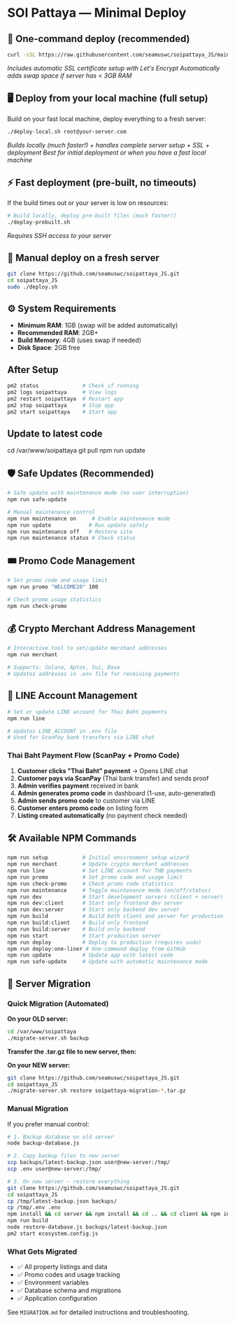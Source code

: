# SOI Pattaya — Minimal Deploy

## 🚀 One-command deploy (recommended)
```bash
curl -sSL https://raw.githubusercontent.com/seamuswc/soipattaya_JS/main/one-liner.sh | sudo bash
```
*Includes automatic SSL certificate setup with Let's Encrypt*
*Automatically adds swap space if server has < 3GB RAM*

## 🖥️ Deploy from your local machine (full setup)
Build on your fast local machine, deploy everything to a fresh server:
```bash
./deploy-local.sh root@your-server.com
```
*Builds locally (much faster!) + handles complete server setup + SSL + deployment*
*Best for initial deployment or when you have a fast local machine*

## ⚡ Fast deployment (pre-built, no timeouts)
If the build times out or your server is low on resources:
```bash
# Build locally, deploy pre-built files (much faster!)
./deploy-prebuilt.sh
```
*Requires SSH access to your server*

## 🧰 Manual deploy on a fresh server
```bash
git clone https://github.com/seamuswc/soipattaya_JS.git
cd soipattaya_JS
sudo ./deploy.sh
```

## ⚙️ System Requirements
- **Minimum RAM**: 1GB (swap will be added automatically)
- **Recommended RAM**: 2GB+
- **Build Memory**: 4GB (uses swap if needed)
- **Disk Space**: 2GB free


## After Setup
```bash
pm2 status              # Check if running
pm2 logs soipattaya     # View logs
pm2 restart soipattaya  # Restart app
pm2 stop soipattaya     # Stop app
pm2 start soipattaya    # Start app
```

## Update to latest code

cd /var/www/soipattaya 
git pull
npm run update

## 🛡️ Safe Updates (Recommended)

```bash
# Safe update with maintenance mode (no user interruption)
npm run safe-update

# Manual maintenance control
npm run maintenance on     # Enable maintenance mode
npm run update            # Run update safely  
npm run maintenance off   # Restore site
npm run maintenance status # Check status
```

## 🎟️ Promo Code Management

```bash
# Set promo code and usage limit
npm run promo "WELCOME20" 100

# Check promo usage statistics
npm run check-promo
```

## 💰 Crypto Merchant Address Management

```bash
# Interactive tool to set/update merchant addresses
npm run merchant

# Supports: Solana, Aptos, Sui, Base
# Updates addresses in .env file for receiving payments
```

## 📱 LINE Account Management

```bash
# Set or update LINE account for Thai Baht payments
npm run line

# Updates LINE_ACCOUNT in .env file
# Used for ScanPay bank transfers via LINE chat
```

### Thai Baht Payment Flow (ScanPay + Promo Code)

1. **Customer clicks "Thai Baht" payment** → Opens LINE chat
2. **Customer pays via ScanPay** (Thai bank transfer) and sends proof
3. **Admin verifies payment** received in bank
4. **Admin generates promo code** in dashboard (1-use, auto-generated)
5. **Admin sends promo code** to customer via LINE
6. **Customer enters promo code** on listing form
7. **Listing created automatically** (no payment check needed)

## 🛠️ Available NPM Commands

```bash
npm run setup           # Initial environment setup wizard
npm run merchant        # Update crypto merchant addresses
npm run line            # Set LINE account for THB payments
npm run promo           # Set promo code and usage limit
npm run check-promo     # Check promo code statistics
npm run maintenance     # Toggle maintenance mode (on/off/status)
npm run dev             # Start development servers (client + server)
npm run dev:client      # Start only frontend dev server
npm run dev:server      # Start only backend dev server
npm run build           # Build both client and server for production
npm run build:client    # Build only frontend
npm run build:server    # Build only backend
npm run start           # Start production server
npm run deploy          # Deploy to production (requires sudo)
npm run deploy:one-liner # One-command deploy from GitHub
npm run update          # Update app with latest code
npm run safe-update     # Update with automatic maintenance mode
```

## 🔄 Server Migration

### Quick Migration (Automated)

**On your OLD server:**
```bash
cd /var/www/soipattaya
./migrate-server.sh backup
```

**Transfer the .tar.gz file to new server, then:**

**On your NEW server:**
```bash
git clone https://github.com/seamuswc/soipattaya_JS.git
cd soipattaya_JS
./migrate-server.sh restore soipattaya-migration-*.tar.gz
```

### Manual Migration

If you prefer manual control:

```bash
# 1. Backup database on old server
node backup-database.js

# 2. Copy backup files to new server
scp backups/latest-backup.json user@new-server:/tmp/
scp .env user@new-server:/tmp/

# 3. On new server - restore everything
git clone https://github.com/seamuswc/soipattaya_JS.git
cd soipattaya_JS
cp /tmp/latest-backup.json backups/
cp /tmp/.env .env
npm install && cd server && npm install && cd .. && cd client && npm install && cd ..
npm run build
node restore-database.js backups/latest-backup.json
pm2 start ecosystem.config.js
```

### What Gets Migrated
- ✅ All property listings and data
- ✅ Promo codes and usage tracking  
- ✅ Environment variables
- ✅ Database schema and migrations
- ✅ Application configuration

See `MIGRATION.md` for detailed instructions and troubleshooting.

